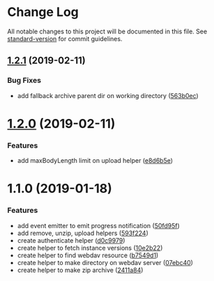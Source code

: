 # Change Log

All notable changes to this project will be documented in this file. See [standard-version](https://github.com/conventional-changelog/standard-version) for commit guidelines.

<a name="1.2.1"></a>
## [1.2.1](https://github.com/cesconix/salesforce-deploy/compare/v1.2.0...v1.2.1) (2019-02-11)


### Bug Fixes

* add fallback archive parent dir on working directory ([563b0ec](https://github.com/cesconix/salesforce-deploy/commit/563b0ec))



<a name="1.2.0"></a>
# [1.2.0](https://github.com/cesconix/salesforce-deploy/compare/v1.1.0...v1.2.0) (2019-02-11)


### Features

* add maxBodyLength limit on upload helper ([e8d6b5e](https://github.com/cesconix/salesforce-deploy/commit/e8d6b5e))



<a name="1.1.0"></a>
# 1.1.0 (2019-01-18)


### Features

* add event emitter to emit progress notification ([50fd95f](https://github.com/cesconix/salesforce-deploy/commit/50fd95f))
* add remove, unzip, upload helpers ([593f224](https://github.com/cesconix/salesforce-deploy/commit/593f224))
* create authenticate helper ([d0c9979](https://github.com/cesconix/salesforce-deploy/commit/d0c9979))
* create helper to fetch instance versions ([10e2b22](https://github.com/cesconix/salesforce-deploy/commit/10e2b22))
* create helper to find webdav resource ([b7549d1](https://github.com/cesconix/salesforce-deploy/commit/b7549d1))
* create helper to make directory on webdav server ([07ebc40](https://github.com/cesconix/salesforce-deploy/commit/07ebc40))
* create helper to make zip archive ([2411a84](https://github.com/cesconix/salesforce-deploy/commit/2411a84))
